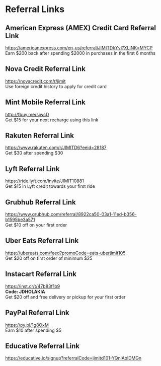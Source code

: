 # Referral Links

## American Express (AMEX) Credit Card Referral Link
<https://americanexpress.com/en-us/referral/JIMITDkYvl?XLINK=MYCP>  
Earn $200 back after spending $2000 in purchases in the first 6 months

## Nova Credit Referral Link
<https://novacredit.com/r/jimit>  
Use foreign credit history to apply for credit card  

## Mint Mobile Referral Link
<http://fbuy.me/siwcD>  
Get $15 for your next recharge using this link

## Rakuten Referral Link
<https://www.rakuten.com/r/JIMITD6?eeid=28187>  
Get $30 after spending $30

## Lyft Referral Link
<https://ride.lyft.com/invite/JIMIT10881>  
Get $15 in Lyft credit towards your first ride

## Grubhub Referral Link
<https://www.grubhub.com/referral/8922ca50-03a1-11ed-b356-b1595be3a571>  
Get $10 off on your first order

## Uber Eats Referral Link
<https://ubereats.com/feed?promoCode=eats-uberjimit105>  
Get $20 off on first order of minimum $25

## Instacart Referral Link
<https://inst.cr/t/47b83f1b9>  
**Code: JDHOLAKIA**  
Get $20 off and free delivery or pickup for your first order

## PayPal Referral Link
<https://py.pl/1g8OxM>  
Earn $10 after spending $5

## Educative Referral Link
<https://educative.io/signup?referralCode=jimitd101-YQnlAolDMGn>
